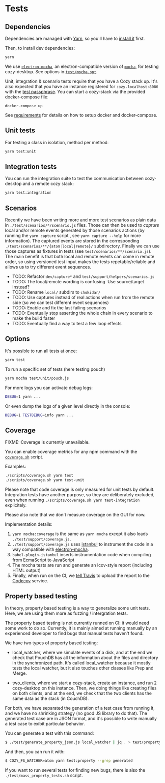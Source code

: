Tests
=====

Dependencies
------------

Dependencies are managed with [Yarn](https://yarnpkg.com/), so you'll
have to [install it](https://yarnpkg.com/en/docs/install) first.

Then, to install dev dependencies:

```bash
yarn
```

We use [`electron-mocha`][4], an electron-compatible version of [`mocha`][1],
for testing cozy-desktop. See options in [`test/mocha.opt`][2].

Unit, integration & scenario tests require that you have a Cozy stack up.
It's also expected that you have an instance registered for
`cozy.localhost:8080` with the
[test passphrase](../../test/support/helpers/passphrase.js).
You can start a cozy-stack via the provided docker-compose file:

```
docker-compose up
```

See [requirements](./requirements.md) for details on how to setup docker and docker-compose.

Unit tests
----------

For testing a class in isolation, method per method:

```bash
yarn test:unit
```


Integration tests
-----------------

You can run the integration suite to test the communication between
cozy-desktop and a remote cozy stack:

```bash
yarn test:integration
```


Scenarios
---------

Recently we have been writing more and more test scenarios as plain data in
`./test/scenarios/*/scenario.js` files. Those can then be used to *capture*
local and/or remote events generated by those scenarios actions (by running the
`yarn capture` script , see `yarn capture --help` for more information).
The captured events are stored in the corresponding
`./test/scenarios/**/{atom|local|remote}/` subdirectory. Finally we can use
those captures as fixtures in tests (see `test/scenarios/**/scenario.js`). The
main benefit is that both local and remote events can come in remote order, so
using versioned test input makes the tests repetable/reliable and allows us to
try different event sequences.

- TODO: Refactor `dev/capture*` and `test/support/helpers/scenarios.js`
- TODO: The local/remote wording is confusing. Use source/target instead?
- TODO: Rename `local/` subdirs to `chokidar/`
- TODO: Use captures instead of real actions when run from the remote side (so
  we can test different event sequences)
- TODO: Enable and fix the last failing scenarios
- TODO: Eventually stop asserting the whole chain in every scenario to make the
  build faster
- TODO: Eventually find a way to test a few loop effects

Options
-------

It's possible to run all tests at once:

```bash
yarn test
```

To run a specific set of tests (here testing pouch)

```bash
yarn mocha test/unit/pouch.js
```

For more logs you can activate debug logs:

```bash
DEBUG=1 yarn ...
```

Or even dump the logs of a given level directly in the console:

```bash
DEBUG=1 TESTDEBUG=info yarn ...
```


Coverage
--------

FIXME: Coverage is currently unavailable.

You can enable coverage metrics for any npm command with the
[`coverage.sh`][3] script.

Examples:

```bash
./scripts/coverage.sh yarn test
./scripts/coverage.sh yarn test-unit
```

Please note that code coverage is only measured for unit tests by default.
Integration tests have another purpose, so they are deliberately excluded,
even when running `./scripts/coverage.sh yarn test-integration`
explicitely.

Please also note that we don't measure coverage on the GUI for now.

Implementation details:

1. `yarn mocha:coverage` is the same as `yarn mocha` except it also loads
   `./test/support/coverage.js`.
2. `./test/support/coverage.js` uses [istanbul][3] to instrument the code in a
   way compatible with [electron-mocha][4].
2. `babel-plugin-istanbul` inserts instrumentation code when compiling from
   EcmaScript to JavaScript
3. The mocha tests are run and generate an lcov-style report (including
   HTML output)
4. Finally, when run on the CI, we [tell Travis](../.travis.yml) to upload the report to the
   [Codecov][5] service.


Property based testing
----------------------

In theory, property based testing is a way to generalize some unit tests.
Here, we are using them more as fuzzing / intergration tests.

The property based testing is not currently runned on CI: it would need some
work to do so. Currently, it is mainly aimed at running manually by an
experienced developer to find bugs that manual tests haven't found.

We have two types of property based testing:

- local_watcher, where we simulate events of a disk, and at the end we check
  that PouchDB has all the information about the files and directory in the
  synchronized path. It's called local_watcher because it mostly tests the
  local watcher, but it also touches other classes like Prep and Merge.

- two_clients, where we start a cozy-stack, create an instance, and run 2
  cozy-desktop on this instance. Then, we doing things like creating files on
  both clients, and at the end, we check that the two clients has the same data
  as the stack (in CouchDB).

For both, we have separated the generation of a test case from running it, and
we have no shrinking strategy (no good JS library to do that). The generated
test case are in JSON format, and it's possible to write manually a test case
to exibit particular behavior.

You can generate a test with this command:

```sh
$ ./test/generate_property_json.js local_watcher | jq . > test/property/local_watcher/generated.json
```

And then, you can run it with:

```sh
$ COZY_FS_WATCHER=atom yarn test:property --grep generated
```

If you want to run several tests for finding new bugs, there is also the
`./test/mass_property_tests.sh` script.


[1]:  https://mochajs.org/
[2]:  ../test/mocha.opts
[3]: https://github.com/istanbuljs/
[4]: https://github.com/jprichardson/electron-mocha
[5]: https://codecov.io/gh/cozy-labs/cozy-desktop
